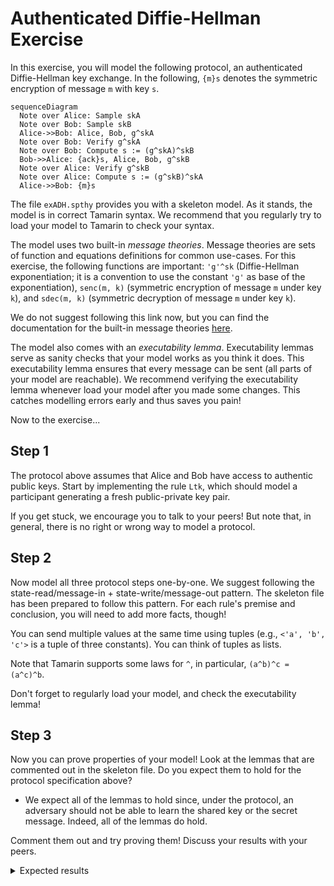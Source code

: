 # Authenticated Diffie-Hellman Exercise

In this exercise, you will model the following protocol, an authenticated Diffie-Hellman key exchange.
In the following, `{m}s` denotes the symmetric encryption of message `m` with key `s`.

<!--
  NOTE: Below is a message sequence diagram of the protocol flow.
  To see it rendered, you can open this file in the github repository, or use a
  markdown previewer that supports mermaid.
-->
```mermaid
sequenceDiagram
  Note over Alice: Sample skA
  Note over Bob: Sample skB
  Alice->>Bob: Alice, Bob, g^skA
  Note over Bob: Verify g^skA
  Note over Bob: Compute s := (g^skA)^skB
  Bob->>Alice: {ack}s, Alice, Bob, g^skB
  Note over Alice: Verify g^skB
  Note over Alice: Compute s := (g^skB)^skA
  Alice->>Bob: {m}s
```

The file `exADH.spthy` provides you with a skeleton model.
As it stands, the model is in correct Tamarin syntax.
We recommend that you regularly try to load your model to Tamarin to check your syntax.

The model uses two built-in *message theories*.
Message theories are sets of function and equations definitions for common use-cases.
For this exercise, the following functions are important: `'g'^sk` (Diffie-Hellman exponentiation; it is a convention to use the constant `'g'` as base of the exponentiation), `senc(m, k)` (symmetric encryption of message `m` under key `k`), and `sdec(m, k)` (symmetric decryption of message `m` under key `k`).

We do not suggest following this link now, but you can find the documentation for the built-in message theories [here](https://tamarin-prover.github.io/manual/master/book/004_cryptographic-messages.html#sec:builtin-theories).

The model also comes with an *executability lemma*.
Executability lemmas serve as sanity checks that your model works as you think it does.
This executability lemma ensures that every message can be sent (all parts of your model are reachable).
We recommend verifying the executability lemma whenever load your model after you made some changes.
This catches modelling errors early and thus saves you pain!

Now to the exercise...

## Step 1

The protocol above assumes that Alice and Bob have access to authentic public keys.
Start by implementing the rule `Ltk`, which should model a participant generating a fresh public-private key pair.

If you get stuck, we encourage you to talk to your peers!
But note that, in general, there is no right or wrong way to model a protocol.

## Step 2

Now model all three protocol steps one-by-one.
We suggest following the state-read/message-in + state-write/message-out pattern.
The skeleton file has been prepared to follow this pattern.
For each rule's premise and conclusion, you will need to add more facts, though!

You can send multiple values at the same time using tuples (e.g., `<'a', 'b', 'c'>` is a tuple of three constants).
You can think of tuples as lists.

Note that Tamarin supports some laws for `^`, in particular, `(a^b)^c = (a^c)^b`.

Don't forget to regularly load your model, and check the executability lemma!

## Step 3

Now you can prove properties of your model!
Look at the lemmas that are commented out in the skeleton file.
Do you expect them to hold for the protocol specification above?

- We expect all of the lemmas to hold since, under the protocol, an adversary should not be able to learn the shared key or the secret message. Indeed, all of the lemmas do hold.

Comment them out and try proving them!
Discuss your results with your peers.

<details>
  <summary>Expected results</summary>
  All lemmas should verify successfully.
</details>
